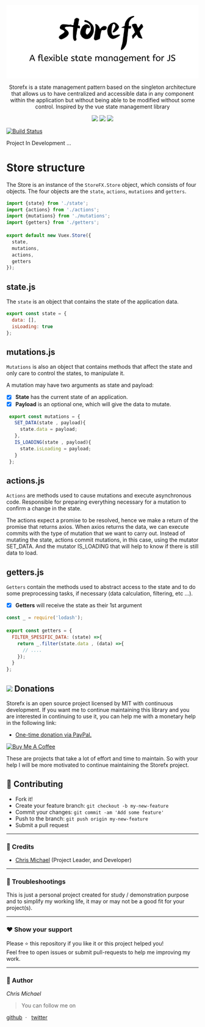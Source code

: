 <p align="center">
  <img src="./assets/img/storefx.png" style="display: block; margin-left: auto; margin-right: auto; ">
</p>

<p align="center">
Storefx is a state management pattern based on the singleton architecture that allows us to have centralized and accessible data in any component within the application but without being able to be modified without some control. Inspired by the vue state management library
</p>


<p align="center">
  <img src="https://img.shields.io/badge/License-MIT-blue.svg" target="_blank" />
    <img src="https://img.shields.io/badge/JS-Library-blue.svg" target="_blank" />  
  <img src="https://img.shields.io/badge/Storefx-State/Management-blue.svg" target="_blank" />  
</p>


  [![Build Status](https://travis-ci.com/ChrisMichaelPerezSantiago/storefx.svg?branch=master)](https://travis-ci.com/ChrisMichaelPerezSantiago/storefx) 



Project In Development ...


# Store structure

The Store is an instance of the `StoreFX.Store` object, which consists of four objects. The four objects are the `state`, `actions`, `mutations` and `getters`.

```js
import {state} from './state';
import {actions} from './actions';
import {mutations} from './mutations';
import {getters} from './getters'; 

export default new Vuex.Store({
  state,
  mutations,
  actions,
  getters
});
```



## state.js
The `state` is an object that contains the state of the application data.

```js
export const state = {
  data: [],
  isLoading: true
};

```

## mutations.js
`Mutations` is also an object that contains methods that affect the state and only care to control the states, to manipulate it.

A mutation may have two arguments as state and payload:
- [x] **State** has the current state of an application.
- [x] **Payload** is an optional one, which will give the data to mutate.

```js
 export const mutations = {
   SET_DATA(state , payload){
     state.data = payload;  
   },
   IS_LOADING(state , payload){
     state.isLoading = payload;
   }
 };
```

## actions.js
`Actions` are methods used to cause mutations and execute asynchronous code. Responsible for preparing everything necessary for a mutation to confirm a change in the state.

The actions expect a promise to be resolved, hence we make a return of the promise that returns axios. When axios returns the data, we can execute commits with the type of mutation that we want to carry out. Instead of mutating the state, actions commit mutations, in this case, using the mutator SET_DATA. And the mutator IS_LOADING that will help to know if there is still data to load.


## getters.js
`Getters` contain the methods used to abstract access to the state and to do some preprocessing tasks, if necessary (data calculation, filtering, etc …).

- [x] **Getters** will receive the state as their 1st argument

```js
const _ = require('lodash');

export const getters = {
  FILTER_SPESIFIC_DATA: (state) =>{
    return _.filter(state.data , (data) =>{
      // ....
    });
  }
};
```


## <img src="https://img.icons8.com/color/48/000000/paypal.png"> **Donations**
Storefx is an open source project licensed by MIT with continuous development. If you want me to continue maintaining this library and you are interested in continuing to use it, you can help me with a monetary help in the following link:


- [One-time donation via PayPal.](https://paypal.me/chrismperezsantiago?locale.x=en_US)

<a href="https://www.buymeacoffee.com/chrismichael" target="_blank"><img src="https://cdn.buymeacoffee.com/buttons/default-orange.png" alt="Buy Me A Coffee" style="height: 51px !important;width: 217px !important;" ></a>

These are projects that take a lot of effort and time to maintain. So with your help I will be more motivated to continue maintaining the Storefx project.



## **:handshake: Contributing**

* Fork it!
* Create your feature branch: `git checkout -b my-new-feature` 
* Commit your changes: `git commit -am 'Add some feature'` 
* Push to the branch: `git push origin my-new-feature` 
* Submit a pull request

---

### **:busts_in_silhouette: Credits**

* [Chris Michael](https://github.com/ChrisMichaelPerezSantiago) (Project Leader, and Developer)

---

### **:anger: Troubleshootings**

This is just a personal project created for study / demonstration purpose and to simplify my working life, it may or may
not be a good fit for your project(s).

---

### **:heart: Show your support**

Please :star: this repository if you like it or this project helped you!\
Feel free to open issues or submit pull-requests to help me improving my work.

---

### **:robot: Author**

_*Chris Michael*_

> You can follow me on

[github](https://github.com/ChrisMichaelPerezSantiago)&nbsp; &middot; &nbsp; [twitter](https://twitter.com/Chris5855M)

